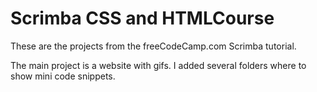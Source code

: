 # Scrimba CSS and HTMLCourse
These are the projects from the freeCodeCamp.com Scrimba tutorial. 

The main project is a website with gifs. I added several folders where to show mini code snippets.
